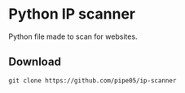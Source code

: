 # Python IP scanner
Python file made to scan for websites.



## Download
```
git clone https://github.com/pipe05/ip-scanner
```
